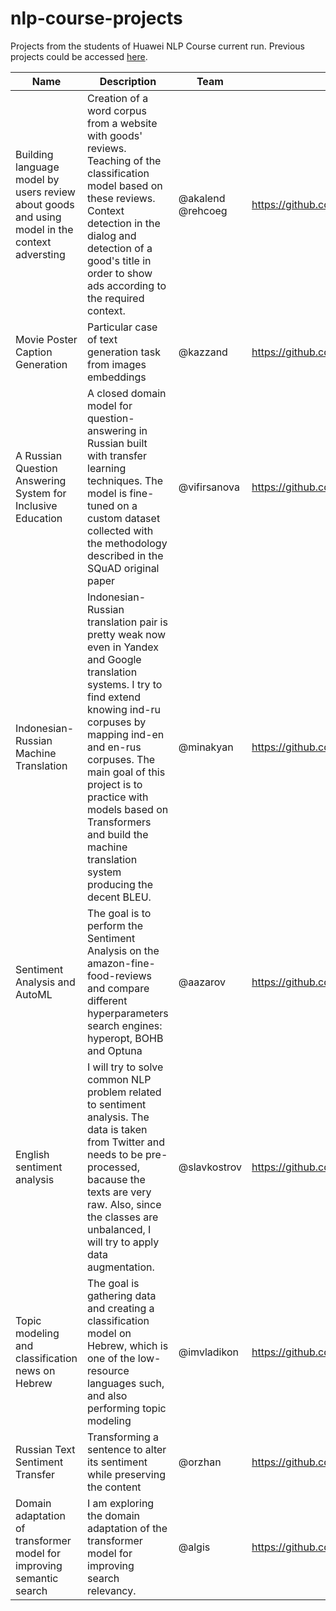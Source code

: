 # nlp-course-projects
Projects from the students of Huawei NLP Course current run. Previous projects could be accessed [here](./prev).


|Name|Description|Team|Repository|
|----|-----------|----|----------|
|Building language model by users review about goods and using model in the context adversting|Creation of a word corpus from a website with goods' reviews. Teaching of the classification model based on these reviews. Context detection in the dialog and detection of a good's title in order to show ads according to the required context.|@akalend @rehcoeg|https://github.com/akalend/mobile_nlp_analisys|
|Movie Poster Caption Generation|Particular case of text generation task from images embeddings|@kazzand|https://github.com/kazzand/huaweiproject|
|A Russian Question Answering System for Inclusive Education|A closed domain model for question-answering in Russian built with transfer learning techniques. The model is fine-tuned on a custom dataset collected with the methodology described in the SQuAD original paper|@vifirsanova|https://github.com/vifirsanova/nlp-huawei-project|
|Indonesian-Russian Machine Translation|Indonesian-Russian translation pair is pretty weak now even in Yandex and Google translation systems. I try to find extend knowing ind-ru corpuses by mapping ind-en and en-rus corpuses. The main goal of this project is to practice with models based on Transformers and build the machine translation system producing the decent BLEU.|@minakyan|https://github.com/minakovaa/indonesian-russian-translation|
|Sentiment Analysis and AutoML|The goal is to perform the Sentiment Analysis on the amazon-fine-food-reviews and compare different hyperparameters search engines: hyperopt, BOHB and Optuna |@aazarov|https://github.com/aazarov/NLP_SentimentAnalysis_HyperparametersSearch|
|English sentiment analysis|I will try to solve common NLP problem related to sentiment analysis. The data is taken from Twitter and needs to be pre-processed, bacause the texts are very raw. Also, since the classes are unbalanced, I will try to apply data augmentation.|@slavkostrov|https://github.com/slavkostrov/project-sentiment-eng|
|Topic modeling and classification news on Hebrew| The goal is gathering data and creating a classification model on Hebrew, which is one of the low-resource languages such, and also performing topic modeling|@imvladikon|https://github.com/imvladikon/huawei-nlpcourse-project|
|Russian Text Sentiment Transfer|Transforming a sentence to alter its sentiment while preserving the content|@orzhan|https://github.com/orzhan/russian-text-sentiment-transfer|
|Domain adaptation of transformer model for improving semantic search|I am exploring the domain adaptation of the transformer model for improving search relevancy.|@algis|https://github.com/Dumbris/semantic-search-domain-adaptation|